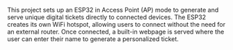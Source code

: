This project sets up an ESP32 in Access Point (AP) mode to generate and serve unique digital tickets directly to connected devices. 
The ESP32 creates its own WiFi hotspot, allowing users to connect without the need for an external router. 
Once connected, a built-in webpage is served where the user can enter their name to generate a personalized ticket.
